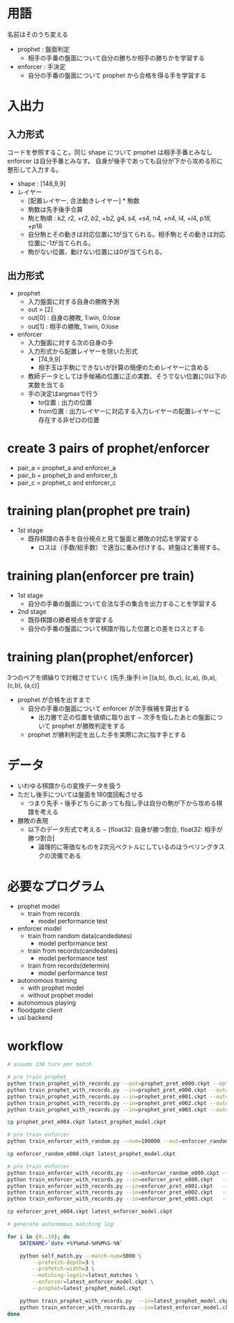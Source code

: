 用語
================================================================================

名前はそのうち変える

- prophet : 盤面判定
  - 相手の手番の盤面について自分の勝ちか相手の勝ちかを学習する
- enforcer : 手決定
  - 自分の手番の盤面について prophet から合格を得る手を学習する

入出力
================================================================================

## 入力形式

コードを参照すること。同じ shape について prophet は相手手番とみなし enforcer は自分手番とみなす。
自身が後手であっても自分が下から攻める形に整形して入力する。

- shape : [148,9,9]
- レイヤー
  - [配置レイヤー, 合法動きレイヤー] * 駒数
  - 駒数は先手後手合算
  - 駒と駒順 : k*2, r*2, +r*2, b*2, +b*2, g*4, s*4, +s*4, n*4, +n*4, l*4, +l*4, p*18, +p*18
  - 自分駒とその動きは対応位置に1が当てられる。相手駒とその動きは対応位置に-1が当てられる。
  - 駒がない位置、動けない位置には0が当てられる。

## 出力形式

- prophet
  - 入力盤面に対する自身の勝敗予測
  - out = [2]
  - out[0] : 自身の勝敗, 1:win, 0:lose
  - out[1] : 相手の勝敗, 1:win, 0:lose
- enforcer
  - 入力盤面に対する次の自身の手
  - 入力形式から配置レイヤーを除いた形式
    - [74,9,9]
    - 相手玉は手駒にできないが計算の簡便のためレイヤーに含める
  - 教師データとしては手候補の位置に正の実数、そうでない位置に0以下の実数を当てる
  - 手の決定はargmaxで行う
    - to位置 : 出力の位置
    - from位置 : 出力レイヤーに対応する入力レイヤーの配置レイヤーに存在する非ゼロの位置

create 3 pairs of prophet/enforcer
================================================================================

- pair_a = prophet_a and enforcer_a
- pair_b = prophet_b and enforcer_b
- pair_c = prophet_c and enforcer_c

training plan(prophet pre train)
================================================================================

- 1st stage
  - 既存棋譜の各手を自分視点と見て盤面と勝敗の対応を学習する
    - ロスは（手数/総手数）で適当に重み付けする。終盤ほど重視する。

training plan(enforcer pre train)
================================================================================

- 1st stage
  - 自分の手番の盤面について合法な手の集合を出力することを学習する
- 2nd stage
  - 既存棋譜の勝者視点を学習する
  - 自分の手番の盤面について棋譜が指した位置との差をロスとする

training plan(prophet/enforcer)
================================================================================

3つのペアを順繰りで対戦させていく
(先手,後手) in [(a,b), (b,c), (c,a), (b,a), (c,b), (a,c)]

- prophet が合格を出すまで
  - 自分の手番の盤面について enforcer が次手候補を算出する
    - 出力層で正の位置を値順に取り出す
  − 次手を指したあとの盤面について prophet が勝敗判定をする
  - prophet が勝利判定を出した手を実際に次に指す手とする

データ
================================================================================

- いわゆる棋譜からの変換データを扱う
- ただし後手については盤面を180度回転させる
  - つまり先手・後手どちらにあっても指し手は自分の駒が下から攻める棋譜を考える
- 勝敗の表現
  - 以下のデータ形式で考える
    − [float32: 自身が勝つ割合, float32: 相手が勝つ割合]
    - 論理的に等価なものを2次元ベクトルにしているのはラベリングタスクの流儀である

必要なプログラム
================================================================================

- prophet model
  - train from records
      - model performance test
- enforcer model
  - train from random data(candedates)
      - model performance test
  - train from records(candedates)
      - model performance test
  - train from records(determin)
      - model performance test
- autonomous training
  - with prophet model
  - without prophet model
- autonomous playing
- floodgate client
- usi backend

workflow
================================================================================

```bash
# assume 130 turn per match

# pre train prophet
python train_prophet_with_records.py --out=prophet_pret_e000.ckpt --optimizer=...
python train_prophet_with_records.py --in=prophet_pret_e000.ckpt --out=prophet_pret_e001.ckpt --optimizer=...
python train_prophet_with_records.py --in=prophet_pret_e001.ckpt --out=prophet_pret_e002.ckpt --optimizer=...
python train_prophet_with_records.py --in=prophet_pret_e002.ckpt --out=prophet_pret_e003.ckpt --optimizer=...
python train_prophet_with_records.py --in=prophet_pret_e003.ckpt --out=prophet_pret_e004.ckpt --optimizer=...

cp prophet_pret_e004.ckpt latest_prophet_model.ckpt

# pre train enforcer
python train_enforcer_with_random.py --num=100000 --out=enforcer_random_e000.ckpt --optimizer=...

cp enforcer_random_e000.ckpt latest_prophet_model.ckpt

# pre train enforcer
python train_enforcer_with_records.py --in=enforcer_random_e000.ckpt --out=enforcer_pret_e000.ckpt --optimizer=...
python train_enforcer_with_records.py --in=enforcer_pret_e000.ckpt   --out=enforcer_pret_e001.ckpt --optimizer=...
python train_enforcer_with_records.py --in=enforcer_pret_e001.ckpt   --out=enforcer_pret_e002.ckpt --optimizer=...
python train_enforcer_with_records.py --in=enforcer_pret_e002.ckpt   --out=enforcer_pret_e003.ckpt --optimizer=...
python train_enforcer_with_records.py --in=enforcer_pret_e003.ckpt   --out=enforcer_pret_e004.ckpt --optimizer=...

cp enforcer_pret_e004.ckpt latest_enforcer_model.ckpt

# generate autonomous matching log

for i in {0..10}; do
    DATENAME=`date +%Y%m%d-%H%M%S-%N`

    python self_match.py --match-num=5000 \
        --prefetch-depth=3 \
        --prefetch-width=3 \
        --matching-logdir=latest_matches \
        --enforcer=latest_enforcer_model.ckpt \
        --prophet=latest_prophet_model.ckpt

    python train_prophet_with_records.py  --in=latest_prophet_model.ckpt --out=latest_prophet_model.ckpt --optimizer=...
    python train_enforcer_with_records.py --in=latest_enforcer_model.ckpt --out=latest_enforcer_model.ckpt --optimizer=...
done
```

